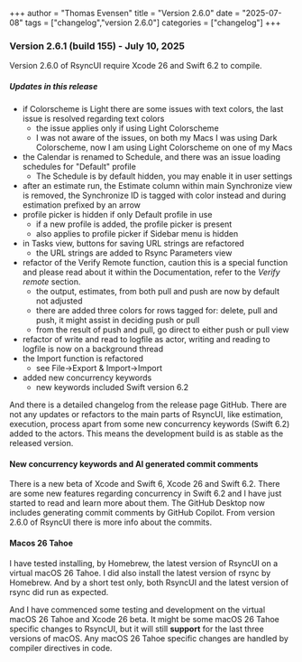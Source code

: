 +++
author = "Thomas Evensen"
title = "Version 2.6.0"
date = "2025-07-08"
tags = ["changelog","version 2.6.0"]
categories = ["changelog"]
+++

### Version 2.6.1 (build 155) - July 10, 2025 

Version 2.6.0 of RsyncUI require Xcode 26 and Swift 6.2 to compile. 

##### Updates in this release

- if Colorscheme is Light there are some issues with text colors, the last issue is resolved regarding text colors
    - the issue applies only if using Light Colorscheme
    - I was not aware of the issues, on both my Macs I was using Dark Colorscheme, now I am using Light Colorscheme on one of my Macs
- the Calendar is renamed to Schedule, and there was an issue loading schedules for "Default" profile
    - The Schedule is by default hidden, you may enable it in user settings
- after an estimate run, the Estimate column within main Synchronize view is removed, the Synchronize ID is tagged with color instead and during estimation prefixed by an arrow
- profile picker is hidden if only Default profile in use
    - if a new profile is added, the profile picker is present
    - also applies to profile picker if Sidebar menu is hidden
- in Tasks view, buttons for saving URL strings are refactored
    - the URL strings are added to Rsync Parameters view
- refactor of the Verify Remote function, caution this is a special function and please read about it within the Documentation,  refer to the *Verify remote* section.
    - the output, estimates, from both pull and push are now by default not adjusted
    - there are added three colors for rows tagged for: delete, pull and push, it might assist in deciding push or pull
    - from the result of push and pull, go direct to either push or pull view
- refactor of write and read to logfile as actor, writing and reading to logfile is now on a background thread
- the Import function is refactored
    - see File->Export & Import->Import
- added new concurrency keywords
    - new keywords included Swift version 6.2

And there is a detailed changelog from the release page GitHub. There are not any updates or refactors to the main parts of RsyncUI, like estimation, execution, process apart from some new concurrency keywords (Swift 6.2) added to the actors. This means the development build is as stable as the released version. 

#### New concurrency keywords and AI generated commit comments

There is a new beta of Xcode and Swift 6, Xcode 26 and Swift 6.2. There are some new features regarding concurrency in Swift 6.2 and I have just started to read and learn more about them. The GitHub Desktop now includes generating commit comments by GitHub Copilot. From version 2.6.0 of RsyncUI there is more info about the commits. 

#### Macos 26 Tahoe

I have tested installing, by Homebrew, the latest version of RsyncUI on a virtual macOS 26 Tahoe. I did also install the latest version of rsync by Homebrew. And by a short test only, both RsyncUI and the latest version of rsync did run as expected. 

And I have commenced some testing and development on the virtual macOS 26 Tahoe and Xcode 26 beta. It might be some macOS 26 Tahoe specific changes to RsyncUI, but it will still **support**  for the last three versions of macOS. Any macOS 26 Tahoe specific changes are handled by compiler directives in code. 


